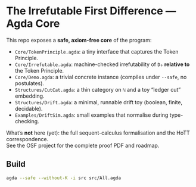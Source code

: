 # The Irrefutable First Difference — Agda Core

This repo exposes a **safe, axiom-free core** of the program:

- `Core/TokenPrinciple.agda`: a tiny interface that captures the Token Principle.
- `Core/Irrefutable.agda`: machine-checked irrefutability of `D₀` **relative to** the Token Principle.
- `Core/Demo.agda`: a trivial concrete instance (compiles under `--safe`, no postulates).
- `Structures/CutCat.agda`: a thin category on `ℕ` and a toy “ledger cut” embedding.
- `Structures/Drift.agda`: a minimal, runnable drift toy (boolean, finite, decidable).
- `Examples/DriftSim.agda`: small examples that normalise during type-checking.

What’s **not** here (yet): the full sequent-calculus formalisation and the HoTT correspondence.  
See the OSF project for the complete proof PDF and roadmap.

## Build

```bash
agda --safe --without-K -i src src/All.agda
